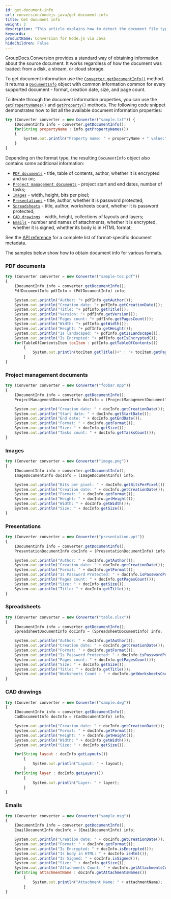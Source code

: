 ```yaml
---
id: get-document-info
url: conversion/nodejs-java/get-document-info
title: Get document info
weight: 2
description: "This article explains how to detect the document file type and calculate the number of pages when converting a file with GroupDocs.Conversion for Node.js via Java."
keywords: 
productName: Conversion for Node.js via Java
hideChildren: False
---
```

GroupDocs.Conversion provides a standard way of obtaining information about the source document. It works regardless of how the document was loaded: from a disk, a stream, or cloud storage.

To get document information use the [`Converter.getDocumentInfo()`](#) method. It returns a [`DocumentInfo`](#) object with common information common for every supported document - format, creation date, size, and page count. 

To iterate through the document information properties, you can use the [`getPropertyNames()`](#) and [`getProperty()`](#) methods. The following code snippet demonstrates how to list all the available document information properties:

```js
try (Converter converter = new Converter("sample.txt")) {
	IDocumentInfo info = converter.getDocumentInfo();			
	for(String propertyName : info.getPropertyNames())
	{
		System.out.println("Property name: " + propertyName + " value:" + info.getProperty(propertyName));	
	}
}
```
Depending on the format type, the resulting `DocumentInfo` object also contains some additional information:

* [`PDF documents`](#) - title, table of contents, author, whether it is encrypted and so on;
* [`Project management documents`](#) - project start and end dates, number of tasks;
* [`Images`](#) - width, height, bits per pixel;
* [`Presentations`](#) - title, author, whether it is password protected;
* [`Spreadsheets`](#) - title, author, worksheets count, whether it is password protected;
* [`CAD drawings`](#) - width, height, collections of layouts and layers;
* [`Emails`](#) - number and names of attachments, whether it is encrypted, whether it is signed, whether its body is in HTML format;

See the [API reference](#) for a complete list of format-specific document metadata.

The samples below show how to obtain document info for various formats.

### PDF documents

```js
try (Converter converter = new Converter("sample-toc.pdf")) 
{
    IDocumentInfo info = converter.getDocumentInfo();
    PdfDocumentInfo pdfInfo = (PdfDocumentInfo) info;

    System.out.println("Author: "+ pdfInfo.getAuthor());
    System.out.println("Creation date: "+ pdfInfo.getCreationDate());
    System.out.println("Title: "+ pdfInfo.getTitle());
    System.out.println("Version: "+ pdfInfo.getVersion());
    System.out.println("Pages count: "+ pdfInfo.getPagesCount());
    System.out.println("Width: "+ pdfInfo.getWidth());
    System.out.println("Height: "+ pdfInfo.getHeight());
    System.out.println("Is landscaped: "+ pdfInfo.getIsLandscape());
    System.out.println("Is Encrypted: "+ pdfInfo.getIsEncrypted());
    for(TableOfContentsItem tocItem : pdfInfo.getTableOfContents())			
        {
            System.out.println(tocItem.getTitle()+" : "+ tocItem.getPage());
        }
}
```

### Project management documents

```js
try (Converter converter = new Converter("foobar.mpp"))
{
    IDocumentInfo info = converter.getDocumentInfo();
    ProjectManagementDocumentInfo docInfo = (ProjectManagementDocumentInfo) info;

    System.out.println("Creation date: " + docInfo.getCreationDate());
    System.out.println("Start date: " + docInfo.getStartDate());
    System.out.println("End date: " + docInfo.getEndDate());
    System.out.println("Format: " + docInfo.getFormat());
    System.out.println("Size: " + docInfo.getSize());
    System.out.println("Tasks count: " + docInfo.getTasksCount());        
}
```

### Images

```js
try (Converter converter = new Converter("image.png"))
{
    IDocumentInfo info = converter.getDocumentInfo();
    ImageDocumentInfo docInfo = (ImageDocumentInfo) info;

    System.out.println("Bits per pixel: " + docInfo.getBitsPerPixel());
    System.out.println("Creation date: " + docInfo.getCreationDate());
    System.out.println("Format: " + docInfo.getFormat());
    System.out.println("Height: " + docInfo.getHeight());
    System.out.println("Width: " + docInfo.getWidth());    
    System.out.println("Size: " + docInfo.getSize());
}
```

### Presentations

```js
try (Converter converter = new Converter("presentation.ppt"))
{
    IDocumentInfo info = converter.getDocumentInfo();
    PresentationDocumentInfo docInfo = (PresentationDocumentInfo) info;

    System.out.println("Author: " + docInfo.getAuthor());
    System.out.println("Creation date: " + docInfo.getCreationDate());
    System.out.println("Format: " + docInfo.getFormat());
    System.out.println("Is Password Protected: " + docInfo.isPasswordProtected());    
    System.out.println("Pages count: " + docInfo.getPagesCount());
    System.out.println("Size: " + docInfo.getSize());
    System.out.println("Title: " + docInfo.getTitle());               
}
```

### Spreadsheets

```js
try (Converter converter = new Converter("table.xlsx"))
{
    IDocumentInfo info = converter.getDocumentInfo();
    SpreadsheetDocumentInfo docInfo = (SpreadsheetDocumentInfo) info;

    System.out.println("Author: " + docInfo.getAuthor());
    System.out.println("Creation date: " + docInfo.getCreationDate());
    System.out.println("Format: " + docInfo.getFormat());
    System.out.println("Is Password Protected: " + docInfo.isPasswordProtected());    
    System.out.println("Pages count: " + docInfo.getPagesCount());
    System.out.println("Size: " + docInfo.getSize());
    System.out.println("Title: " + docInfo.getTitle());
    System.out.println("Worksheets Count : " + docInfo.getWorksheetsCount());
}
```
### CAD drawings

```js
try (Converter converter = new Converter("sample.dwg"))
{
    IDocumentInfo info = converter.getDocumentInfo();
    CadDocumentInfo docInfo = (CadDocumentInfo) info;

    System.out.println("Creation date: " + docInfo.getCreationDate());
    System.out.println("Format: " + docInfo.getFormat());
    System.out.println("Height: " + docInfo.getHeight());
    System.out.println("Width: " + docInfo.getWidth());
    System.out.println("Size: " + docInfo.getSize());

    for(String layout : docInfo.getLayouts())			
       	{
    	    System.out.println("Layout: " + layout);
        }
    for(String layer : docInfo.getLayers())			
      	{
            System.out.println("Layer: " + layer);
        }
}
```

### Emails

```js
try (Converter converter = new Converter("sample.msg"))
{
    IDocumentInfo info = converter.getDocumentInfo();
    EmailDocumentInfo docInfo = (EmailDocumentInfo) info;

    System.out.println("Creation date: " + docInfo.getCreationDate());
    System.out.println("Format: " + docInfo.getFormat());
    System.out.println("Is Encrypted: " + docInfo.isEncrypted());
    System.out.println("Is body in HTML: " + docInfo.isHtml());
    System.out.println("Is Signed: " + docInfo.isSigned());
    System.out.println("Size: " + docInfo.getSize());
    System.out.println("Attachments Count: " + docInfo.getAttachmentsCount());
    for(String attachmentName : docInfo.getAttachmentsNames())			
       	{
    	    System.out.println("Attachment Name: " + attachmentName);
        }
}
```

